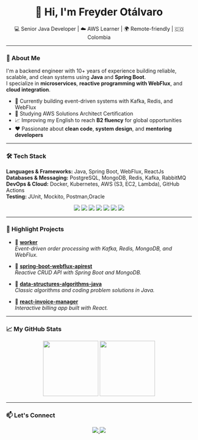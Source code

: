 <h1 align="center">👋 Hi, I'm Freyder Otálvaro</h1>

<p align="center">
  💻 Senior Java Developer | ☁️ AWS Learner | 🌍 Remote-friendly | 🇨🇴 Colombia
</p>

---

### 🚀 About Me

I'm a backend engineer with 10+ years of experience building reliable, scalable, and clean systems using **Java** and **Spring Boot**.  
I specialize in **microservices**, **reactive programming with WebFlux**, and **cloud integration**.

- 🔧 Currently building event-driven systems with Kafka, Redis, and WebFlux  
- 🧠 Studying AWS Solutions Architect Certification  
- 📈 Improving my English to reach **B2 fluency** for global opportunities  
- ❤️ Passionate about **clean code**, **system design**, and **mentoring developers**  

---

### 🛠️ Tech Stack

**Languages & Frameworks:** Java, Spring Boot, WebFlux, ReactJs 
**Databases & Messaging:** PostgreSQL, MongoDB, Redis, Kafka, RabbitMQ  
**DevOps & Cloud:** Docker, Kubernetes, AWS (S3, EC2, Lambda), GitHub Actions  
**Testing:** JUnit, Mockito, Postman,Oracle  

<p align="center">
  <img src="https://img.shields.io/badge/Java-ED8B00?style=for-the-badge&logo=java&logoColor=white"/>
  <img src="https://img.shields.io/badge/Spring%20Boot-6DB33F?style=for-the-badge&logo=springboot&logoColor=white"/>
  <img src="https://img.shields.io/badge/Kafka-231F20?style=for-the-badge&logo=apachekafka&logoColor=white"/>
  <img src="https://img.shields.io/badge/MongoDB-4EA94B?style=for-the-badge&logo=mongodb&logoColor=white"/>
  <img src="https://img.shields.io/badge/Redis-DC382D?style=for-the-badge&logo=redis&logoColor=white"/>
  <img src="https://img.shields.io/badge/AWS-232F3E?style=for-the-badge&logo=amazonaws&logoColor=white"/>
  <img src="https://img.shields.io/badge/Docker-2496ED?style=for-the-badge&logo=docker&logoColor=white"/>
</p>

---

### 📂 Highlight Projects

- 🔹 [**worker**](https://github.com/freyderdev/worker)  
  *Event-driven order processing with Kafka, Redis, MongoDB, and WebFlux.*

- 🔹 [**spring-boot-webflux-apirest**](https://github.com/freyderdev/spring-boot-webflux-apirest)  
  *Reactive CRUD API with Spring Boot and MongoDB.*

- 🔹 [**data-structures-algorithms-java**](https://github.com/freyderdev/data-structures-algorithms-java)  
  *Classic algorithms and coding problem solutions in Java.*

- 🔹 [**react-invoice-manager**](https://github.com/freyderdev/React-Invoice-Manager)  
  *Interactive billing app built with React.*

---

### 📈 My GitHub Stats

<p align="center">
  <img src="https://github-readme-stats.vercel.app/api?username=freyderdev&show_icons=true&theme=tokyonight" height="150"/>
  <img src="https://github-readme-stats.vercel.app/api/top-langs/?username=freyderdev&layout=compact&theme=tokyonight" height="150"/>
</p>

---

### 📫 Let's Connect

<p align="center">
  <a href="https://www.linkedin.com/in/freyder-otalvaro-70484b73/">
    <img src="https://img.shields.io/badge/LinkedIn-0077B5?style=for-the-badge&logo=linkedin&logoColor=white"/>
  </a>
  <a href="mailto:freyder@hotmail.com">
    <img src="https://img.shields.io/badge/Email-D14836?style=for-the-badge&logo=gmail&logoColor=white"/>
  </a>
</p>
